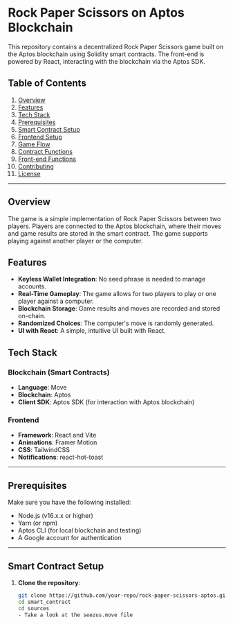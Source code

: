 # Rock Paper Scissors on Aptos Blockchain

This repository contains a decentralized Rock Paper Scissors game built on the Aptos blockchain using Solidity smart contracts. The front-end is powered by React, interacting with the blockchain via the Aptos SDK. 

## Table of Contents

1. [Overview](#overview)
2. [Features](#features)
3. [Tech Stack](#tech-stack)
4. [Prerequisites](#prerequisites)
5. [Smart Contract Setup](#smart-contract-setup)
6. [Frontend Setup](#frontend-setup)
7. [Game Flow](#game-flow)
8. [Contract Functions](#contract-functions)
9. [Front-end Functions](#front-end-functions)
10. [Contributing](#contributing)
11. [License](#license)

---

## Overview

The game is a simple implementation of Rock Paper Scissors between two players. Players are connected to the Aptos blockchain, where their moves and game results are stored in the smart contract. The game supports playing against another player or the computer.

## Features

- **Keyless Wallet Integration**: No seed phrase is needed to manage accounts.
- **Real-Time Gameplay**: The game allows for two players to play or one player against a computer.
- **Blockchain Storage**: Game results and moves are recorded and stored on-chain.
- **Randomized Choices**: The computer's move is randomly generated.
- **UI with React**: A simple, intuitive UI built with React.

## Tech Stack

### Blockchain (Smart Contracts)
- **Language**: Move
- **Blockchain**: Aptos
- **Client SDK**: Aptos SDK (for interaction with Aptos blockchain)
  
### Frontend
- **Framework**: React and Vite
- **Animations**: Framer Motion
- **CSS**: TailwindCSS
- **Notifications**: react-hot-toast

---

## Prerequisites

Make sure you have the following installed:

- Node.js (v16.x.x or higher)
- Yarn (or npm)
- Aptos CLI (for local blockchain and testing)
- A Google account for authentication

---

## Smart Contract Setup

1. **Clone the repository**:
   ```bash
   git clone https://github.com/your-repo/rock-paper-scissors-aptos.git
   cd smart_contract
   cd sources
   - Take a look at the seezus.move file




